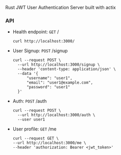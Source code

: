 Rust JWT User Authentication Server built with actix

### API
- Health endpoint: `GET` /
  ```
  curl http://localhost:3000/
  ```
- User Signup: `POST` /signup
  ```
  curl --request POST \
    --url http://localhost:3000/signup \
    --header 'content-type: application/json' \
    --data '{
        "username": "user1",
        "email": "user1@example.com",
        "password": "user1"
    }'
  ```
- Auth: `POST` /auth
  ```
  curl --request POST \
    --url http://localhost:3000/auth \
    --user user1
  ```
- User profile: `GET` /me
  ```
  curl --request GET \
  --url http://localhost:3000/me \
  --header 'authorization: Bearer <jwt_token>'
  ```
